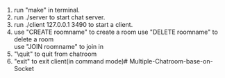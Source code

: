1. run "make" in terminal.
2. run ./server to start chat server.
3. run ./client 127.0.0.1 3490 to start a client.
4. use "CREATE roomname" to create a room
   use "DELETE roomname" to delete a room   
   use "JOIN roomname" to join in
5. "\quit" to quit from chatroom
6. "exit" to exit client(in command mode)# Multiple-Chatroom-base-on-Socket
